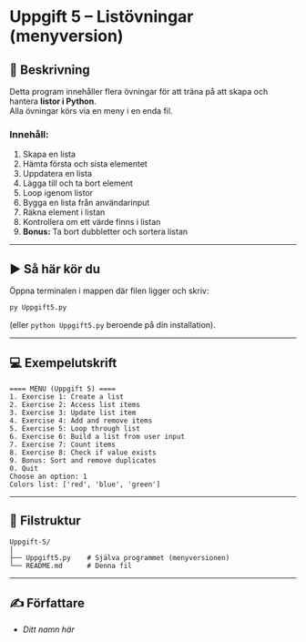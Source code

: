 # Uppgift 5 – Listövningar (menyversion)

## 📖 Beskrivning
Detta program innehåller flera övningar för att träna på att skapa och hantera **listor i Python**.  
Alla övningar körs via en meny i en enda fil.

### Innehåll:
1. Skapa en lista  
2. Hämta första och sista elementet  
3. Uppdatera en lista  
4. Lägga till och ta bort element  
5. Loop igenom listor  
6. Bygga en lista från användarinput  
7. Räkna element i listan  
8. Kontrollera om ett värde finns i listan  
9. **Bonus:** Ta bort dubbletter och sortera listan  

---

## ▶️ Så här kör du
Öppna terminalen i mappen där filen ligger och skriv:
```bash
py Uppgift5.py
```
(eller `python Uppgift5.py` beroende på din installation).  

---

## 💻 Exempelutskrift
```
==== MENU (Uppgift 5) ====
1. Exercise 1: Create a list
2. Exercise 2: Access list items
3. Exercise 3: Update list item
4. Exercise 4: Add and remove items
5. Exercise 5: Loop through list
6. Exercise 6: Build a list from user input
7. Exercise 7: Count items
8. Exercise 8: Check if value exists
9. Bonus: Sort and remove duplicates
0. Quit
Choose an option: 1
Colors list: ['red', 'blue', 'green']
```

---

## 📂 Filstruktur
```
Uppgift-5/
│
├── Uppgift5.py    # Själva programmet (menyversionen)
└── README.md      # Denna fil
```

---

## ✍️ Författare
- *Ditt namn här*
